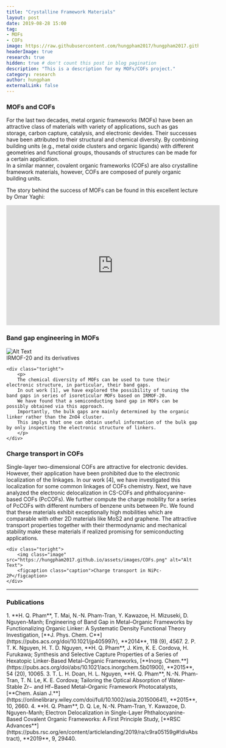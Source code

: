 ```yaml
---
title: "Crystalline Framework Materials"
layout: post
date: 2019-08-28 15:00
tag: 
- MOFs
- COFs
image: https://raw.githubusercontent.com/hungpham2017/hungpham2017.github.io/master/assets/images/MOFs.png
headerImage: true
research: true
hidden: true # don't count this post in blog pagination
description: "This is a description for my MOFs/COFs project."
category: research
author: hungpham
externalLink: false
---
```


<h3>MOFs and COFs</h3>
<p>
For the last two decades, metal organic frameworks (MOFs) have been an attractive class of materials 
with variety of applications, such as gas storage, carbon capture, catalysis, and electronic devides.
Their successes have been attributed to their structural and chemical diversity. By combining building units (e.g., 
metal oxide clusters and organic ligands) with different geometries and functional groups, thousands of structures 
can be made for a certain application.
<br>In a similar manner, covalent organic frameworks (COFs) are also crystalline framework materials,
however, COFs are composed of purely organic building units.

The story behind the success of MOFs can be found in this excellent lecture by Omar Yaghi:
<div class="video">
<iframe style="display: block; margin: auto;" width="560" height="315" src="https://www.youtube.com/embed/bzDIH7olP0c" frameborder="0" allow="accelerometer; autoplay; encrypted-media; gyroscope; picture-in-picture" allowfullscreen></iframe>
</div>

</p>

<div class="breaker"></div>

<h3>Band gap engineering in MOFs</h3>
<div class="side-by-side">
    <div class="toleft">
        <img class="image" src="https://hungpham2017.github.io/assets/images/MOFs_bandgap.png" alt="Alt Text">
        <figcaption class="caption">IRMOF-20 and its derivatives</figcaption>
    </div>

    <div class="toright">
        <p>
        The chemical diversity of MOFs can be used to tune their electronic structure, in particular, their band gaps.
        In out work [1], we have explored the possibility of tuning the band gaps in series of isoreticular MOFs based on IRMOF-20.
        We have found that a semiconducting band gap in MOFs can be possibly obtained via this approach. 
        Importantly, the bulk gaps are mainly determined by the organic linker rather than the ZnO4 cluster.
        This implys that one can obtain useful information of the bulk gap by only inspecting the electronic structure of linkers.
        </p>
    </div>
</div>

<div class="breaker"></div>

<h3>Charge transport in COFs</h3>
<div class="side-by-side">
    <div class="toleft">
        <p>
        Single-layer two-dimensional COFs are attractive for electronic devides. However, their application have been prohibited due to 
        the electronic localization of the linkages. In our work [4], we have investigated this localization for some common linkages 
        of COFs chemistry. Next, we have analyzed the electronic delocalization in CS-COFs and phthalocyanine-based COFs (PcCOFs). We further 
        compute the charge mobility for a series of PcCOFs with different numbers of benzene units between Pc. We found that these materials 
        exhibit exceptionally high mobilities which are comparable with other 2D materials like MoS2 and graphene. 
        The attractive transport properties together with their thermodynamic and mechanical stability make these materials if realized promising 
        for semiconducting applications. 
        </p>
    </div>

    <div class="toright">
        <img class="image" src="https://hungpham2017.github.io/assets/images/COFs.png" alt="Alt Text">
        <figcaption class="caption">Charge transport in NiPc-2P</figcaption>
    </div>
</div>

---
<h3>Publications</h3>
1. **H. Q. Pham**, T. Mai, N.-N. Pham-Tran, Y. Kawazoe, H. Mizuseki, D. Nguyen-Manh; Engineering of Band Gap in Metal–Organic Frameworks by Functionalizing Organic Linker: A Systematic Density Functional Theory Investigation, [**J. Phys. Chem. C**](https://pubs.acs.org/doi/10.1021/jp405997r), **2014**, 118 (9), 4567.
2. P. T. K. Nguyen, H. T. D. Nguyen, **H. Q. Pham**, J. Kim, K. E. Cordova, H. Furukawa; Synthesis and Selective Capture Properties of a Series of Hexatopic Linker-Based Metal–Organic Frameworks, [**Inorg. Chem.**](https://pubs.acs.org/doi/abs/10.1021/acs.inorgchem.5b01900), **2015**, 54 (20), 10065.
3. T. L. H. Doan, H. L. Nguyen, **H. Q. Pham**, N.-N. Pham-Tran, T. N. Le, K. E. Cordova; Tailoring the Optical Absorption of Water-Stable Zr− and Hf−Based Metal–Organic Framework Photocatalysts, [**Chem. Asian J.**](https://onlinelibrary.wiley.com/doi/full/10.1002/asia.201500641), **2015**, 10, 2660.
4. **H. Q. Pham**, D. Q. Le, N.-N. Pham-Tran, Y. Kawazoe, D. Nguyen-Manh; Electron Delocalization in Single-Layer Phthalocyanine-Based Covalent Organic Frameworks: A First Principle Study, [**RSC Advances**](https://pubs.rsc.org/en/content/articlelanding/2019/ra/c9ra05159g#!divAbstract), **2019**, 9, 29440.

